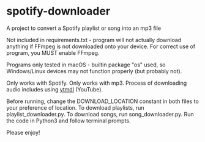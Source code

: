 # spotify-downloader
A project to convert a Spotify playlist or song into an mp3 file

Not included in requirements.txt - program will not actually download anything if FFmpeg is not downloaded onto your device. For correct use of program, you MUST enable FFmpeg.

Programs only tested in macOS - builtin package "os" used, so Windows/Linux devices may not function properly (but probably not).

Only works with Spotify. Only works with mp3. Process of downloading audio includes using [ytmdl]([url](https://github.com/deepjyoti30/ytmdl)) (YouTube).

Before running, change the DOWNLOAD_LOCATION constant in both files to your preference of location. To download playlists, run playlist_downloader.py. To download songs, run song_downloader.py. Run the code in Python3 and follow terminal prompts.


Please enjoy!
